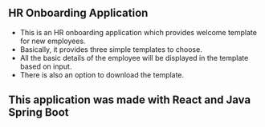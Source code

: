 ## HR Onboarding Application

- This is an HR onboarding application which provides welcome template for new employees.
- Basically, it provides three simple templates to choose.
- All the basic details of the employee will be displayed in the template based on input.
- There is also an option to download the template.

## This application was made with React and Java Spring Boot
